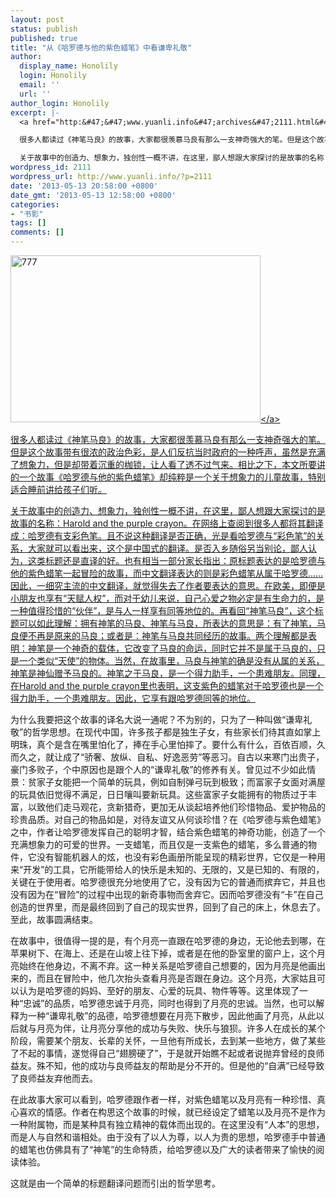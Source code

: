 ```yaml
---
layout: post
status: publish
published: true
title: "从《哈罗德与他的紫色蜡笔》中看谦卑礼敬"
author:
  display_name: Honolily
  login: Honolily
  email: ''
  url: ''
author_login: Honolily
excerpt: |-
  <a href="http:&#47;&#47;www.yuanli.info&#47;archives&#47;2111.html&#47;attachment&#47;777" rel="attachment wp-att-2149"><img src="http:&#47;&#47;www.yuanli.info&#47;wp-content&#47;uploads&#47;2013&#47;05&#47;777.jpg" alt="777" width="400" height="267" class="aligncenter size-full wp-image-2149" &#47;><&#47;a>

  很多人都读过《神笔马良》的故事，大家都很羡慕马良有那么一支神奇强大的笔。但是这个故事带有很浓的政治色彩，是人们反抗当时政府的一种呼声，虽然是充满了想象力，但是却带着沉重的枷锁，让人看了透不过气来。相比之下，本文所要讲的一个故事《哈罗德与他的紫色蜡笔》却纯粹是一个关于想象力的儿童故事，特别适合睡前讲给孩子们听。

  关于故事中的创造力、想象力，独创性一概不讲，在这里，鄙人想跟大家探讨的是故事的名称：Harold and the purple crayon。在网络上查阅到很多人都将其翻译成：哈罗德有支彩色笔。且不说这种翻译是否正确，光是看哈罗德与&ldquo;彩色笔&rdquo;的关系，大家就可以看出来，这个是中国式的翻译。是否入乡随俗另当别论，鄙人认为，这类标题还是直译的好。也有相当一部分家长指出：原标题表达的是哈罗德与他的紫色蜡笔一起冒险的故事，而中文翻译表达的则是彩色蜡笔从属于哈罗德&hellip;&hellip;因此，一细究主流的中文翻译，就觉得失去了作者要表达的意思。在欧美，即便是小朋友也享有&ldquo;天赋人权&rdquo;，而对于幼儿来说，自己心爱之物必定是有生命力的，是一种值得珍惜的&ldquo;伙伴&rdquo;，是与人一样享有同等地位的。再看回&ldquo;神笔马良&rdquo;，这个标题可以如此理解：拥有神笔的马良、神笔与马良，所表达的意思是：有了神笔，马良便不再是原来的马良；或者是：神笔与马良共同经历的故事。两个理解都是表明：神笔是一个神奇的载体，它改变了马良的命运，同时它并不是属于马良的，只是一个类似&ldquo;天使&rdquo;的物体。当然，在故事里，马良与神笔的确是没有从属的关系，神笔是神仙赠予马良的。神笔之于马良，是一个得力助手，一个患难朋友。同理，在Harold and the purple crayon里也表明，这支紫色的蜡笔对于哈罗德也是一个得力助手，一个患难朋友。因此，它享有跟哈罗德同等的地位。
wordpress_id: 2111
wordpress_url: http://www.yuanli.info/?p=2111
date: '2013-05-13 20:58:00 +0800'
date_gmt: '2013-05-13 12:58:00 +0800'
categories:
- "书影"
tags: []
comments: []
---
```

<p><a href="http:&#47;&#47;www.yuanli.info&#47;archives&#47;2111.html&#47;attachment&#47;777" rel="attachment wp-att-2149"><img src="http:&#47;&#47;www.yuanli.info&#47;wp-content&#47;uploads&#47;2013&#47;05&#47;777.jpg" alt="777" width="400" height="267" class="aligncenter size-full wp-image-2149" &#47;><&#47;a></p>
<p>很多人都读过《神笔马良》的故事，大家都很羡慕马良有那么一支神奇强大的笔。但是这个故事带有很浓的政治色彩，是人们反抗当时政府的一种呼声，虽然是充满了想象力，但是却带着沉重的枷锁，让人看了透不过气来。相比之下，本文所要讲的一个故事《哈罗德与他的紫色蜡笔》却纯粹是一个关于想象力的儿童故事，特别适合睡前讲给孩子们听。</p>
<p>关于故事中的创造力、想象力，独创性一概不讲，在这里，鄙人想跟大家探讨的是故事的名称：Harold and the purple crayon。在网络上查阅到很多人都将其翻译成：哈罗德有支彩色笔。且不说这种翻译是否正确，光是看哈罗德与&ldquo;彩色笔&rdquo;的关系，大家就可以看出来，这个是中国式的翻译。是否入乡随俗另当别论，鄙人认为，这类标题还是直译的好。也有相当一部分家长指出：原标题表达的是哈罗德与他的紫色蜡笔一起冒险的故事，而中文翻译表达的则是彩色蜡笔从属于哈罗德&hellip;&hellip;因此，一细究主流的中文翻译，就觉得失去了作者要表达的意思。在欧美，即便是小朋友也享有&ldquo;天赋人权&rdquo;，而对于幼儿来说，自己心爱之物必定是有生命力的，是一种值得珍惜的&ldquo;伙伴&rdquo;，是与人一样享有同等地位的。再看回&ldquo;神笔马良&rdquo;，这个标题可以如此理解：拥有神笔的马良、神笔与马良，所表达的意思是：有了神笔，马良便不再是原来的马良；或者是：神笔与马良共同经历的故事。两个理解都是表明：神笔是一个神奇的载体，它改变了马良的命运，同时它并不是属于马良的，只是一个类似&ldquo;天使&rdquo;的物体。当然，在故事里，马良与神笔的确是没有从属的关系，神笔是神仙赠予马良的。神笔之于马良，是一个得力助手，一个患难朋友。同理，在Harold and the purple crayon里也表明，这支紫色的蜡笔对于哈罗德也是一个得力助手，一个患难朋友。因此，它享有跟哈罗德同等的地位。<a id="more"></a><a id="more-2111"></a></p>
<p>为什么我要把这个故事的译名大说一通呢？不为别的，只为了一种叫做&ldquo;谦卑礼敬&rdquo;的哲学思想。在现代中国，许多孩子都是独生子女，有些家长们待其直如掌上明珠，真个是含在嘴里怕化了，捧在手心里怕摔了。要什么有什么，百依百顺，久而久之，就让成了&ldquo;骄奢、放纵、自私、好逸恶劳&rdquo;等恶习。自古以来寒门出贵子，豪门多败子，个中原因也是跟个人的&ldquo;谦卑礼敬&rdquo;的修养有关。曾见过不少如此情景：贫家子女能把一个简单的玩具，例如自制弹弓玩到极致；而富家子女面对满屋的玩具依旧觉得不满足，日日嚷叫要新玩具。这些富家子女能拥有的物质过于丰富，以致他们走马观花，贪新猎奇，更加无从谈起培养他们珍惜物品、爱护物品的珍贵品质。对自己的物品如是，对待友谊又从何谈珍惜？在《哈罗德与紫色蜡笔》之中，作者让哈罗德发挥自己的聪明才智，结合紫色蜡笔的神奇功能，创造了一个充满想象力的可爱的世界。一支蜡笔，而且仅是一支紫色的蜡笔，多么普通的物件，它没有智能机器人的炫，也没有彩色画册所能呈现的精彩世界，它仅是一种用来&ldquo;开发&rdquo;的工具，它所能带给人的快乐是未知的、无限的，又是已知的、有限的，关键在于使用者。哈罗德很充分地使用了它，没有因为它的普通而摈弃它，并且也没有因为在&ldquo;冒险&rdquo;的过程中出现的新奇事物而舍弃它。因而哈罗德没有&ldquo;卡&rdquo;在自己创造的世界里，而是最终回到了自己的现实世界，回到了自己的床上，休息去了。至此，故事圆满结束。</p>
<p>在故事中，很值得一提的是，有个月亮一直跟在哈罗德的身边，无论他去到哪，在苹果树下、在海上、还是在山坡上往下掉，或者是在他的卧室里的窗户上，这个月亮始终在他身边，不离不弃。这一种关系是哈罗德自己想要的，因为月亮是他画出来的，而且在冒险中，他几次抬头查看月亮是否跟在身边。这个月亮，大家姑且可以认为是哈罗德的妈妈、至好的朋友、心爱的玩具、物件等等。这里体现了一种&ldquo;忠诚&rdquo;的品质，哈罗德忠诚于月亮，同时也得到了月亮的忠诚。当然，也可以解释为一种&ldquo;谦卑礼敬&rdquo;的品德，哈罗德想要在月亮下散步，因此他画了月亮，从此以后就与月亮为伴，让月亮分享他的成功与失败、快乐与狼狈。许多人在成长的某个阶段，需要某个朋友、长辈的关怀，一旦他有所成长，去到某一些地方，做了某些了不起的事情，遂觉得自己&ldquo;翅膀硬了&rdquo;，于是就开始瞧不起或者说抛弃曾经的良师益友。殊不知，他的成功与良师益友的帮助是分不开的。但是他的&ldquo;自满&rdquo;已经导致了良师益友弃他而去。</p>
<p>在此故事大家可以看到，哈罗德跟作者一样，对紫色蜡笔以及月亮有一种珍惜、真心喜欢的情感。作者在构思这个故事的时候，就已经设定了蜡笔以及月亮不是作为一种附属物，而是某种具有独立精神的载体而出现的。在这里没有&ldquo;人本&rdquo;的思想，而是人与自然和谐相处。由于没有了以人为尊，以人为贵的思想，哈罗德手中普通的蜡笔也仿佛具有了&ldquo;神笔&rdquo;的生命特质，给哈罗德以及广大的读者带来了愉快的阅读体验。</p>
<p>这就是由一个简单的标题翻译问题而引出的哲学思考。</p>
